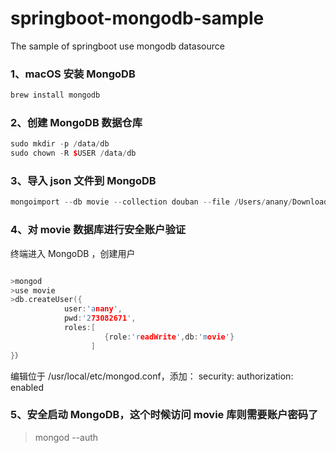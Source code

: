 # springboot-mongodb-sample
The sample of springboot use mongodb datasource

### 1、macOS 安装 MongoDB 

``` c++
brew install mongodb
```
### 2、创建 MongoDB  数据仓库

``` c++
sudo mkdir -p /data/db
sudo chown -R $USER /data/db
```
### 3、导入 json 文件到 MongoDB

``` c++
mongoimport --db movie --collection douban --file /Users/anany/Downloads/douban.json
```

### 4、对 movie 数据库进行安全账户验证
 
终端进入 MongoDB ，创建用户
```c++ 

>mongod
>use movie
>db.createUser({
            user:'anany',
            pwd:'273082671',
            roles:[
                     {role:'readWrite',db:'movie'}
                  ]
}）
```

编辑位于 /usr/local/etc/mongod.conf，添加：
security:
  authorization: enabled


### 5、安全启动 MongoDB，这个时候访问 movie 库则需要账户密码了
>mongod --auth
